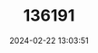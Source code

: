 ---
title: "136191"
category: "Pseudohynobius shuichengensis"
draft: false
date: 2024-02-22 13:03:51
languages:
  Chinese: ["水城拟小鲵"]
  English: ["Shuicheng Salamander"]
---